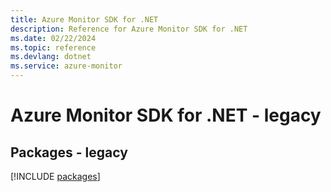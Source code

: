 ```yaml
---
title: Azure Monitor SDK for .NET
description: Reference for Azure Monitor SDK for .NET
ms.date: 02/22/2024
ms.topic: reference
ms.devlang: dotnet
ms.service: azure-monitor
---
```

# Azure Monitor SDK for .NET - legacy
## Packages - legacy
[!INCLUDE [packages](monitor-index.md)]